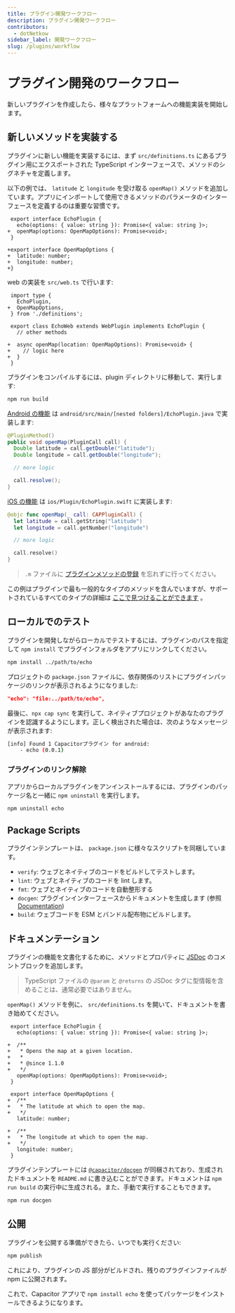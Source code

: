 ```yaml
---
title: プラグイン開発ワークフロー
description: プラグイン開発ワークフロー
contributors:
  - dotNetkow
sidebar_label: 開発ワークフロー
slug: /plugins/workflow
---
```


# プラグイン開発のワークフロー

新しいプラグインを作成したら、様々なプラットフォームへの機能実装を開始します。

## 新しいメソッドを実装する

プラグインに新しい機能を実装するには、まず `src/definitions.ts` にあるプラグイン用にエクスポートされた TypeScript インターフェースで、メソッドのシグネチャを定義します。

以下の例では、 `latitude` と `longitude` を受け取る `openMap()` メソッドを追加しています。アプリにインポートして使用できるメソッドのパラメータのインターフェースを定義するのは重要な習慣です。

```diff-typescript
 export interface EchoPlugin {
   echo(options: { value: string }): Promise<{ value: string }>;
+  openMap(options: OpenMapOptions): Promise<void>;
 }

+export interface OpenMapOptions {
+  latitude: number;
+  longitude: number;
+}
```

web の実装を `src/web.ts` で行います:

```diff-typescript
 import type {
   EchoPlugin,
+  OpenMapOptions,
 } from './definitions';

 export class EchoWeb extends WebPlugin implements EchoPlugin {
   // other methods

+  async openMap(location: OpenMapOptions): Promise<void> {
+    // logic here
+  }
 }
```

プラグインをコンパイルするには、plugin ディレクトリに移動して、実行します:

```bash
npm run build
```

[Android の機能](./android) は `android/src/main/[nested folders]/EchoPlugin.java` で実装します:

```java
@PluginMethod()
public void openMap(PluginCall call) {
  Double latitude = call.getDouble("latitude");
  Double longitude = call.getDouble("longitude");

  // more logic

  call.resolve();
}
```

[iOS の機能](./ios) は `ios/Plugin/EchoPlugin.swift` に実装します:

```swift
@objc func openMap(_ call: CAPPluginCall) {
  let latitude = call.getString("latitude")
  let longitude = call.getNumber("longitude")

  // more logic

  call.resolve()
}
```

> `.m` ファイルに [プラグインメソッドの登録](/docs/plugins/ios#export-to-capacitor) を忘れずに行ってください。

この例はプラグインで最も一般的なタイプのメソッドを含んでいますが、サポートされているすべてのタイプの詳細は [ここで見つけることができます](/docs/plugins/method-types) 。

## ローカルでのテスト

プラグインを開発しながらローカルでテストするには、プラグインのパスを指定して `npm install` でプラグインフォルダをアプリにリンクしてください。

```bash
npm install ../path/to/echo
```

プロジェクトの `package.json` ファイルに、依存関係のリストにプラグインパッケージのリンクが表示されるようになりました:

```json
"echo": "file:../path/to/echo",
```

最後に、`npx cap sync` を実行して、ネイティブプロジェクトがあなたのプラグインを認識するようにします。正しく検出された場合は、次のようなメッセージが表示されます:

```bash
[info] Found 1 Capacitorプラグイン for android:
    - echo (0.0.1)
```

### プラグインのリンク解除

アプリからローカルプラグインをアンインストールするには、プラグインのパッケージ名と一緒に `npm uninstall` を実行します。

```bash
npm uninstall echo
```

## Package Scripts

プラグインテンプレートは、 `package.json` に様々なスクリプトを同梱しています。

- `verify`: ウェブとネイティブのコードをビルドしてテストします。
- `lint`: ウェブとネイティブのコードを lint します。
- `fmt`: ウェブとネイティブのコードを自動整形する
- `docgen`: プラグインインターフェースからドキュメントを生成します (参照 [Documentation](#documentation))
- `build`: ウェブコードを ESM とバンドル配布物にビルドします。

## ドキュメンテーション

プラグインの機能を文書化するために、メソッドとプロパティに [JSDoc](https://jsdoc.app) のコメントブロックを追加します。

> TypeScript ファイルの `@param` と `@returns` の JSDoc タグに型情報を含めることは、通常必要ではありません。

`openMap()` メソッドを例に、 `src/definitions.ts` を開いて、ドキュメントを書き始めてください。

```diff-typescript
 export interface EchoPlugin {
   echo(options: { value: string }): Promise<{ value: string }>;

+  /**
+   * Opens the map at a given location.
+   *
+   * @since 1.1.0
+   */
   openMap(options: OpenMapOptions): Promise<void>;
 }

 export interface OpenMapOptions {
+  /**
+   * The latitude at which to open the map.
+   */
   latitude: number;

+  /**
+   * The longitude at which to open the map.
+   */
   longitude: number;
 }
```

プラグインテンプレートには [`@capacitor/docgen`](https://github.com/ionic-team/capacitor-docgen) が同梱されており、生成されたドキュメントを `README.md` に書き込むことができます。ドキュメントは `npm run build` の実行中に生成される。また、手動で実行することもできます。

```bash
npm run docgen
```

## 公開

プラグインを公開する準備ができたら、いつでも実行ください:

```bash
npm publish
```

これにより、プラグインの JS 部分がビルドされ、残りのプラグインファイルが npm に公開されます。

これで、Capacitor アプリで `npm install echo` を使ってパッケージをインストールできるようになります。
